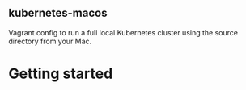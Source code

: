 ## kubernetes-macos

Vagrant config to run a full local Kubernetes cluster using the source directory from your Mac.

# Getting started
